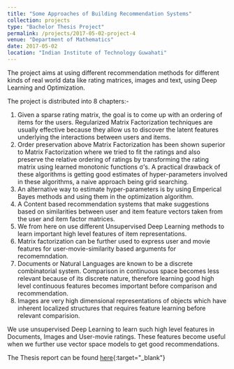 ```yaml
---
title: "Some Approaches of Building Recommendation Systems"
collection: projects
type: "Bachelor Thesis Project"
permalink: /projects/2017-05-02-project-4
venue: "Department of Mathematics"
date: 2017-05-02
location: "Indian Institute of Technology Guwahati"
---
```


The project aims at using different recommendation methods for different kinds of real world data like rating matrices, images and text, using Deep Learning and Optimization.

The project is distributed into 8 chapters:-
1. Given a sparse rating matrix, the goal is to come up with an ordering of items for the users. Regularized Matrix Factorization techniques are usually effective because they allow us to discover the latent features underlying the interactions between users and items.
2. Order preservation above Matrix Factorization has been shown superior to Matrix Factorization where we tried to fit the ratings and also preserve the relative ordering of ratings by transforming the rating matrix using learned monotonic functions σ’s. A practical drawback of these algorithms is getting good estimates of hyper-parameters involved in these algorithms, a naive approach being grid searching.
3. An alternative way to estimate hyper-parameters is by using Emperical Bayes methods and using them in the optimization algorithm.
4. A Content based recommendation systems that make suggestions based on similarities between user and item feature vectors taken from the user and item factor matrices.
5. We from here on use different Unsupervised Deep Learning methods to learn important high level features of item representations.
6. Matrix factorization can be further used to express user and movie features for user-movie-similarity based arguments for recomemndation.
7. Documents or Natural Languages are known to be a discrete combinatorial system. Comparison in continuous space becomes less relevant because of its discrete nature, therefore learning good high level continuous features becomes important before comparison and recommendation.
8. Images are very high dimensional representations of objects which have inherent localized structures that requires feature learning before relevant comparision.

We use unsupervised Deep Learning to learn such high level features in Documents, Images and User-movie ratings. These features become useful when we further use vector space models to get good recommendations.

The Thesis report can be found [here](https://drive.google.com/file/d/1BoiSnZnRZlvHk0MUdu7kj__P7DQoaPFx/view?usp=sharing){:target="_blank"}